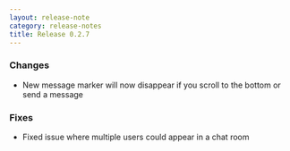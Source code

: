 ```yaml
---
layout: release-note
category: release-notes
title: Release 0.2.7
---
```


### Changes

- New message marker will now disappear if you scroll to the bottom or send a message

### Fixes

- Fixed issue where multiple users could appear in a chat room
